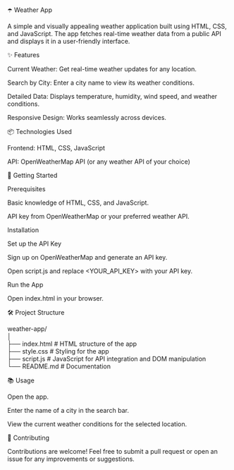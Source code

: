☂️ Weather App

A simple and visually appealing weather application built using HTML, CSS, and JavaScript. The app fetches real-time weather data from a public API and displays it in a user-friendly interface.

✨ Features

Current Weather: Get real-time weather updates for any location.

Search by City: Enter a city name to view its weather conditions.

Detailed Data: Displays temperature, humidity, wind speed, and weather conditions.

Responsive Design: Works seamlessly across devices.

📦 Technologies Used

Frontend: HTML, CSS, JavaScript

API: OpenWeatherMap API (or any weather API of your choice)

🚀 Getting Started

Prerequisites

Basic knowledge of HTML, CSS, and JavaScript.

API key from OpenWeatherMap or your preferred weather API.

Installation  

Set up the API Key

Sign up on OpenWeatherMap and generate an API key.

Open script.js and replace <YOUR_API_KEY> with your API key.

Run the App

Open index.html in your browser.

🛠 Project Structure

weather-app/  
│  
├── index.html         # HTML structure of the app  
├── style.css          # Styling for the app  
├── script.js          # JavaScript for API integration and DOM manipulation  
└── README.md          # Documentation  


📚 Usage

Open the app.

Enter the name of a city in the search bar.

View the current weather conditions for the selected location.

🤝 Contributing

Contributions are welcome! Feel free to submit a pull request or open an issue for any improvements or suggestions.



